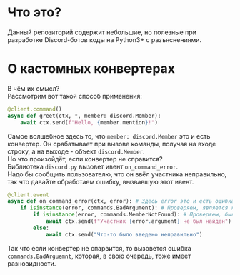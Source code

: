 # Что это?
Данный репозиторий содержит небольшие, но полезные при разработке Discord-ботов коды на Python3+ с разъяснениями.

# О кастомных конвертерах
В чём их смысл?<br>
Рассмотрим вот такой способ применения:
```python
@client.command()
async def greet(ctx, *, member: discord.Member):
    await ctx.send(f"Hello, {member.mention}!")
```
Самое волшебное здесь то, что `member: discord.Member` это и есть конвертер. Он срабатывает при вызове команды, получая на входе строку, а на выходе - объект `discord.Member`.<br>
Но что произойдёт, если конвертер не справится?<br>
Библиотека `discord.py` вызовет ивент `on_command_error`.<br>
Надо бы сообщить пользователю, что он ввёл участника неправильно, так что давайте обработаем ошибку, вызвавшую этот ивент.
```python
@client.event
async def on_command_error(ctx, error): # Здесь error это и есть ошибка, которая вызвала ивент
    if isinstance(error, commands.BadArgument): # Проверяем, является ли ошибка результатом конвертирования аргументов
        if isinstance(error, commands.MemberNotFound): # Проверяем, был ли это конвертер именно строки в участника
            await ctx.send(f"Участник {error.argument} не был найден")
        else:
            await ctx.send("Что-то было введено неправильно")
```
Так что если конвертер не спарвится, то вызовется ошибка `commands.BadArguemnt`, которая, в свою очередь, тоже имеет разновидности.
